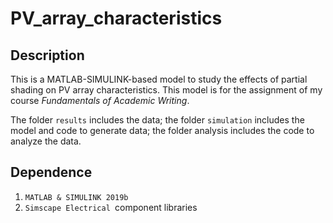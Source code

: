 # PV_array_characteristics
## Description

This is a MATLAB-SIMULINK-based model to study the effects of partial shading on PV array characteristics. This model is for the assignment of my course *Fundamentals of Academic Writing*.

The folder `results` includes the data; the folder `simulation` includes the model and code to generate data; the folder analysis includes the code to analyze the data.

## Dependence

1. `MATLAB & SIMULINK 2019b`
2. `Simscape Electrical `component libraries

